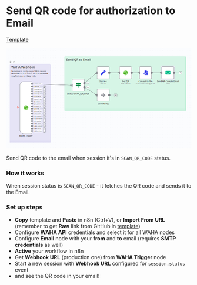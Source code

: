 # Send QR code for authorization to Email
[Template](./template.json)

![](workflow.png)

Send QR code to the email when session it's in `SCAN_QR_CODE` status.

### How it works
When session status is `SCAN_QR_CODE` - it fetches the QR code and sends it to the Email.

### Set up steps
- **Copy** template and **Paste** in n8n (Ctrl+V), or **Import From URL** (remember to get **Raw** link from GitHub in [template](./template.json))
- Configure **WAHA API** credentials and select it for all WAHA nodes
- Configure **Email** node with your **from** and **to** email (requires **SMTP credentials** as well)
- **Active** your workflow in n8n
- Get **Webhook URL** (production one) from **WAHA Trigger** node
- Start a new session with **Webhook URL** configured for `session.status` event
- and see the QR code in your email!
